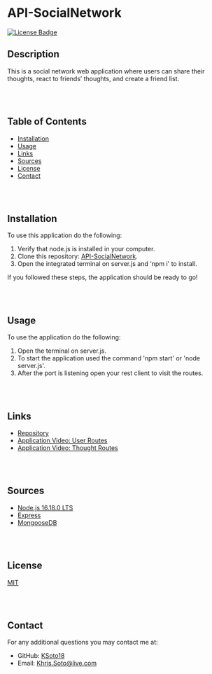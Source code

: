 # API-SocialNetwork

[![License Badge](https://img.shields.io/badge/license-MIT-success?style=for-the-badge&color=blue)](https://choosealicense.com/licenses/mit/)

## Description

This is a social network web application where users can share their thoughts, react to friends’ thoughts, and create a friend list.

<br><br>

## Table of Contents
* [Installation](#installation)
* [Usage](#usage)
* [Links](#links)
* [Sources](#sources)
* [License](#license)
* [Contact](#contact)

<br><br>

## Installation

To use this application do the following:
 1. Verify that node.js is installed in your computer.
 2. Clone this repository: [API-SocialNetwork](https://github.com/KSoto18/API-SocialNetwork).
 3. Open the integrated terminal on server.js and 'npm i' to install.

If you followed these steps, the application should be ready to go!

<br><br>

## Usage

To use the application do the following:
 1. Open the terminal on server.js.
 2. To start the application used the command 'npm start' or 'node server.js'.
 3. After the port is listening open your rest client to visit the routes.


<br><br>

 ## Links

 - [Repository](https://github.com/KSoto18/API-SocialNetwork)
 - [Application Video: User Routes](https://drive.google.com/file/d/1g46BTL1QKiVxaXEwYeTC_sloZR56Ajg7/view)
 - [Application Video: Thought Routes](https://drive.google.com/file/d/1Ud_AbjPYHhq3EMC9mIqcXbRSRh5FjCb5/view)

<br><br>

 ## Sources
  
  - [Node.js 16.18.0 LTS](https://nodejs.org/en/)
  - [Express](https://www.npmjs.com/package/express)
  - [MongooseDB](https://www.npmjs.com/package/mongoose)

<br><br>

 ## License
 [MIT](https://choosealicense.com/licenses/mit/)

<br><br>

 ## Contact
 For any additional questions you may contact me at: 
 - GitHub: [KSoto18](https://github.com/KSoto18)
 - Email: [Khris.Soto@live.com](mailto:Khris.Soto@live.com)